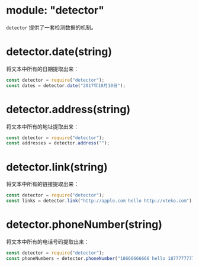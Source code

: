 # module: "detector"

`detector` 提供了一套检测数据的机制。

# detector.date(string)

将文本中所有的日期提取出来：

```js
const detector = require("detector");
const dates = detector.date("2017年10月10日");
```

# detector.address(string)

将文本中所有的地址提取出来：

```js
const detector = require("detector");
const addresses = detector.address("");
```

# detector.link(string)

将文本中所有的链接提取出来：

```js
const detector = require("detector");
const links = detector.link("http://apple.com hello http://xteko.com");
```

# detector.phoneNumber(string)

将文本中所有的电话号码提取出来：

```js
const detector = require("detector");
const phoneNumbers = detector.phoneNumber("18666666666 hello 18777777777");
```